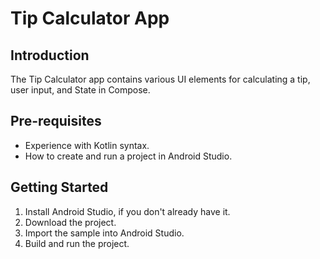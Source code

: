 Tip Calculator App
==================


Introduction
------------
The Tip Calculator app contains various UI elements for calculating a tip,
user input, and State in Compose.


Pre-requisites
--------------
* Experience with Kotlin syntax.
* How to create and run a project in Android Studio.


Getting Started
---------------
1. Install Android Studio, if you don't already have it.
2. Download the project.
3. Import the sample into Android Studio.
4. Build and run the project.
